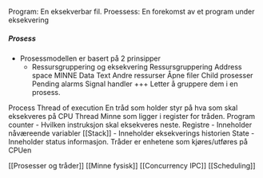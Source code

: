 Program: En eksekverbar fil.
Proessess: En forekomst av et program under eksekvering
##### Prosess
- Prosessmodellen er basert på 2 prinsipper
	- Ressursgruppering og eksekvering
Ressursgruppering
	Address space MINNE
		Data 
		Text
	Andre ressurser
		Åpne filer
		Child prosesser
		Pending alarms
		Signal handler
		+++
	Letter å gruppere dem i en prosess.
	
Process Thread of execution
	En tråd som holder styr på hva som skal eksekveres på CPU
	Thread
		Minne som ligger i register for tråden.
		Program counter - Hvilken instruksjon skal eksekveres neste.
		Registre - Inneholder nåværeende variabler
		[[Stack]] - Inneholder eksekverings historien 
		State - Inneholder status informasjon.
	Tråder er enhetene som kjøres/utføres på CPUen

[[Prosesser og tråder]]
[[Minne fysisk]]
[[Concurrency IPC]]
[[Scheduling]]

